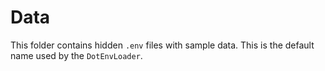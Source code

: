 #  Data

This folder contains hidden `.env` files with sample data. This is the default name used by the `DotEnvLoader`.
